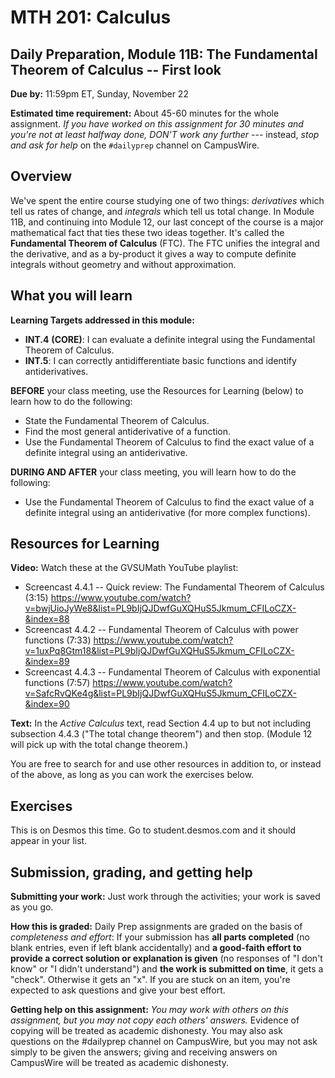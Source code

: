 # MTH 201: Calculus

## Daily Preparation, Module 11B: The Fundamental Theorem of Calculus -- First look

**Due by:** 11:59pm ET, Sunday, November 22

**Estimated time requirement:** About 45-60 minutes for the whole assignment. *If you have worked on this assignment for 30 minutes and you're not at least halfway done, DON'T work any further* --- instead, *stop and ask for help* on the `#dailyprep` channel on CampusWire. 

## Overview 

We've spent the entire course studying one of two things: *derivatives* which tell us rates of change, and *integrals* which tell us total change. In Module 11B, and continuing into Module 12, our last concept of the course is a major mathematical fact that ties these two ideas together. It's called the **Fundamental Theorem of Calculus** (FTC). The FTC unifies the integral and the derivative, and as a by-product it gives a way to compute definite integrals without geometry and without approximation. 

## What you will learn 

**Learning Targets addressed in this module:** 

-   **INT.4**  **(CORE)**: I can evaluate a definite integral using the Fundamental Theorem of Calculus.
-   **INT.5**: I can correctly antidifferentiate basic functions and identify antiderivatives.

**BEFORE** your class meeting, use the Resources for Learning (below) to learn how to do the following: 

+ State the Fundamental Theorem of Calculus.
+ Find the most general antiderivative of a function.
+ Use the Fundamental Theorem of Calculus to find the exact value of a definite integral using an antiderivative.

**DURING AND AFTER** your class meeting, you will learn how to do the following: 

+ Use the Fundamental Theorem of Calculus to find the exact value of a definite integral using an antiderivative (for more complex functions). 




## Resources for Learning

**Video:** Watch these at the GVSUMath YouTube playlist: 

- Screencast 4.4.1 -- Quick review: The Fundamental Theorem of Calculus (3:15) https://www.youtube.com/watch?v=bwjUioJyWe8&list=PL9bIjQJDwfGuXQHuS5Jkmum_CFILoCZX-&index=88
- Screencast 4.4.2 -- Fundamental Theorem of Calculus with power functions (7:33) https://www.youtube.com/watch?v=1uxPq8Gtm18&list=PL9bIjQJDwfGuXQHuS5Jkmum_CFILoCZX-&index=89
- Screencast 4.4.3 -- Fundamental Theorem of Calculus with exponential functions (7:57) https://www.youtube.com/watch?v=SafcRvQKe4g&list=PL9bIjQJDwfGuXQHuS5Jkmum_CFILoCZX-&index=90

**Text:** In the _Active Calculus_ text, read Section 4.4 up to but not including subsection 4.4.3 ("The total change theorem") and then stop. (Module 12 will pick up with the total change theorem.) 

You are free to search for and use other resources in addition to, or instead of the above, as long as you can work the exercises below.


## Exercises

This is on Desmos this time. Go to student.desmos.com and it should appear in your list. 

## Submission, grading, and getting help 

**Submitting your work:** Just work through the activities; your work is saved as you go. 

**How this is graded:** Daily Prep assignments are graded on the basis of *completeness and effort*: If your submission has **all parts completed** (no blank entries, even if left blank accidentally) and **a good-faith effort to provide a correct solution or explanation is given** (no responses of "I don't know" or "I didn't understand") and **the work is submitted on time**, it gets a "check". Otherwise it gets an "x". If you are stuck on an item, you're expected to ask questions and give your best effort.  

**Getting help on this assignment:** *You may work with others on this assignment, but you may not copy each others' answers.* Evidence of copying will be treated as academic dishonesty. You may also ask questions on the #dailyprep channel on CampusWire, but you may not ask simply to be given the answers; giving and receiving answers on CampusWire will be treated as academic dishonesty.
<!--stackedit_data:
eyJoaXN0b3J5IjpbLTE3NTI4ODc4NDksLTE1NzI1OTkzODcsLT
k2MDc4OTY0NiwtMTAwNjY1NzA2Myw1OTg3NzQxNF19
-->